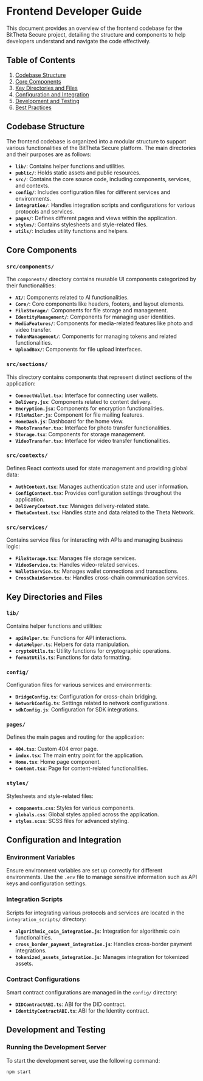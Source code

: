 # Frontend Developer Guide

This document provides an overview of the frontend codebase for the BitTheta Secure project, detailing the structure and components to help developers understand and navigate the code effectively.

## Table of Contents

1. [Codebase Structure](#codebase-structure)
2. [Core Components](#core-components)
3. [Key Directories and Files](#key-directories-and-files)
4. [Configuration and Integration](#configuration-and-integration)
5. [Development and Testing](#development-and-testing)
6. [Best Practices](#best-practices)

## Codebase Structure

The frontend codebase is organized into a modular structure to support various functionalities of the BitTheta Secure platform. The main directories and their purposes are as follows:

- **`lib/`**: Contains helper functions and utilities.
- **`public/`**: Holds static assets and public resources.
- **`src/`**: Contains the core source code, including components, services, and contexts.
- **`config/`**: Includes configuration files for different services and environments.
- **`integration/`**: Handles integration scripts and configurations for various protocols and services.
- **`pages/`**: Defines different pages and views within the application.
- **`styles/`**: Contains stylesheets and style-related files.
- **`utils/`**: Includes utility functions and helpers.

## Core Components

### `src/components/`

The `components/` directory contains reusable UI components categorized by their functionalities:

- **`AI/`**: Components related to AI functionalities.
- **`Core/`**: Core components like headers, footers, and layout elements.
- **`FileStorage/`**: Components for file storage and management.
- **`IdentityManagement/`**: Components for managing user identities.
- **`MediaFeatures/`**: Components for media-related features like photo and video transfer.
- **`TokenManagement/`**: Components for managing tokens and related functionalities.
- **`UploadBox/`**: Components for file upload interfaces.

### `src/sections/`

This directory contains components that represent distinct sections of the application:

- **`ConnectWallet.tsx`**: Interface for connecting user wallets.
- **`Delivery.jsx`**: Components related to content delivery.
- **`Encryption.jsx`**: Components for encryption functionalities.
- **`FileMailer.js`**: Component for file mailing features.
- **`HomeDash.js`**: Dashboard for the home view.
- **`PhotoTransfer.tsx`**: Interface for photo transfer functionalities.
- **`Storage.tsx`**: Components for storage management.
- **`VideoTransfer.tsx`**: Interface for video transfer functionalities.

### `src/contexts/`

Defines React contexts used for state management and providing global data:

- **`AuthContext.tsx`**: Manages authentication state and user information.
- **`ConfigContext.tsx`**: Provides configuration settings throughout the application.
- **`DeliveryContext.tsx`**: Manages delivery-related state.
- **`ThetaContext.tsx`**: Handles state and data related to the Theta Network.

### `src/services/`

Contains service files for interacting with APIs and managing business logic:

- **`FileStorage.tsx`**: Manages file storage services.
- **`VideoService.ts`**: Handles video-related services.
- **`WalletService.ts`**: Manages wallet connections and transactions.
- **`CrossChainService.ts`**: Handles cross-chain communication services.

## Key Directories and Files

### `lib/`

Contains helper functions and utilities:

- **`apiHelper.ts`**: Functions for API interactions.
- **`dataHelper.ts`**: Helpers for data manipulation.
- **`cryptoUtils.ts`**: Utility functions for cryptographic operations.
- **`formatUtils.ts`**: Functions for data formatting.

### `config/`

Configuration files for various services and environments:

- **`BridgeConfig.ts`**: Configuration for cross-chain bridging.
- **`NetworkConfig.ts`**: Settings related to network configurations.
- **`sdkConfig.js`**: Configuration for SDK integrations.

### `pages/`

Defines the main pages and routing for the application:

- **`404.tsx`**: Custom 404 error page.
- **`index.tsx`**: The main entry point for the application.
- **`Home.tsx`**: Home page component.
- **`Content.tsx`**: Page for content-related functionalities.

### `styles/`

Stylesheets and style-related files:

- **`components.css`**: Styles for various components.
- **`globals.css`**: Global styles applied across the application.
- **`styles.scss`**: SCSS files for advanced styling.

## Configuration and Integration

### Environment Variables

Ensure environment variables are set up correctly for different environments. Use the `.env` file to manage sensitive information such as API keys and configuration settings.

### Integration Scripts

Scripts for integrating various protocols and services are located in the `integration_scripts/` directory:

- **`algorithmic_coin_integration.js`**: Integration for algorithmic coin functionalities.
- **`cross_border_payment_integration.js`**: Handles cross-border payment integrations.
- **`tokenized_assets_integration.js`**: Manages integration for tokenized assets.

### Contract Configurations

Smart contract configurations are managed in the `config/` directory:

- **`DIDContractABI.ts`**: ABI for the DID contract.
- **`IdentityContractABI.ts`**: ABI for the Identity contract.

## Development and Testing

### Running the Development Server

To start the development server, use the following command:

```bash
npm start
